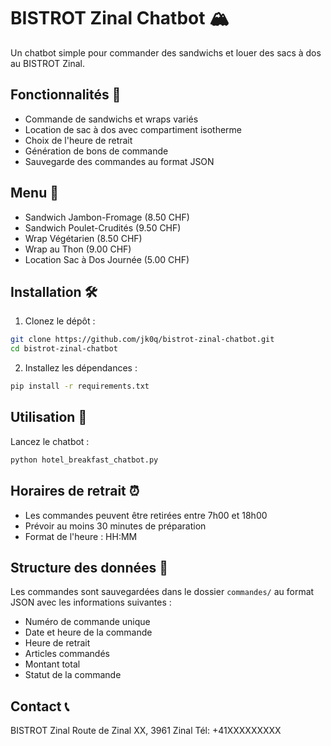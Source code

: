 # BISTROT Zinal Chatbot 🏔️

Un chatbot simple pour commander des sandwichs et louer des sacs à dos au BISTROT Zinal.

## Fonctionnalités 🌟

- Commande de sandwichs et wraps variés
- Location de sac à dos avec compartiment isotherme
- Choix de l'heure de retrait
- Génération de bons de commande
- Sauvegarde des commandes au format JSON

## Menu 🥪

- Sandwich Jambon-Fromage (8.50 CHF)
- Sandwich Poulet-Crudités (9.50 CHF)
- Wrap Végétarien (8.50 CHF)
- Wrap au Thon (9.00 CHF)
- Location Sac à Dos Journée (5.00 CHF)

## Installation 🛠️

1. Clonez le dépôt :
```bash
git clone https://github.com/jk0q/bistrot-zinal-chatbot.git
cd bistrot-zinal-chatbot
```

2. Installez les dépendances :
```bash
pip install -r requirements.txt
```

## Utilisation 🚀

Lancez le chatbot :
```bash
python hotel_breakfast_chatbot.py
```

## Horaires de retrait ⏰

- Les commandes peuvent être retirées entre 7h00 et 18h00
- Prévoir au moins 30 minutes de préparation
- Format de l'heure : HH:MM

## Structure des données 📁

Les commandes sont sauvegardées dans le dossier `commandes/` au format JSON avec les informations suivantes :
- Numéro de commande unique
- Date et heure de la commande
- Heure de retrait
- Articles commandés
- Montant total
- Statut de la commande

## Contact 📞

BISTROT Zinal
Route de Zinal XX, 3961 Zinal
Tél: +41XXXXXXXXX